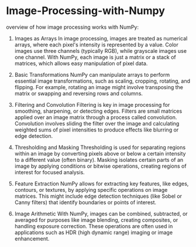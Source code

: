 # Image-Processing-with-Numpy

overview of how image processing works with NumPy:

1. Images as Arrays
In image processing, images are treated as numerical arrays, where each pixel's intensity is represented by a value. Color images use three channels (typically RGB), while grayscale images use one channel. With NumPy, each image is just a matrix or a stack of matrices, which allows easy manipulation of pixel data.

2. Basic Transformations
NumPy can manipulate arrays to perform essential image transformations, such as scaling, cropping, rotating, and flipping. For example, rotating an image might involve transposing the matrix or swapping and reversing rows and columns.

3. Filtering and Convolution
Filtering is key in image processing for smoothing, sharpening, or detecting edges. Filters are small matrices applied over an image matrix through a process called convolution. Convolution involves sliding the filter over the image and calculating weighted sums of pixel intensities to produce effects like blurring or edge detection.

4. Thresholding and Masking
Thresholding is used for separating regions within an image by converting pixels above or below a certain intensity to a different value (often binary). Masking isolates certain parts of an image by applying conditions or bitwise operations, creating regions of interest for focused analysis.

5. Feature Extraction
NumPy allows for extracting key features, like edges, contours, or textures, by applying specific operations on image matrices. This might include edge detection techniques (like Sobel or Canny filters) that identify boundaries or points of interest.

6. Image Arithmetic
With NumPy, images can be combined, subtracted, or averaged for purposes like image blending, creating composites, or handling exposure correction. These operations are often used in applications such as HDR (high dynamic range) imaging or image enhancement.







